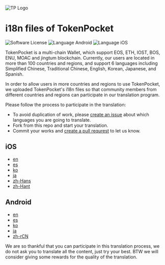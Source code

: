 ![TP Logo](https://www.tokenpocket.pro/_nuxt/img/faaf212.png)
# i18n files of TokenPocket 

![Software License](https://img.shields.io/badge/license-MIT-lightgrey.svg)
![Language Android](https://img.shields.io/badge/Language-Android-green.svg)
![Language iOS](https://img.shields.io/badge/Language-iOS-green.svg)

TokenPocket is a multi-chain Wallet, which support EOS, ETH, IOST, BOS, ENU, MOAC and jingtum blockchain.
Currently, our users are located in more than 100 countries and regions, and support 6 languages including Simplified Chinese, Traditional Chinese, English, Korean, Japanese, and Spanish.

In order to allow users in more countries and regions to use TokenPocket, we uploaded TokenPocket's i18n files so that community members from different countries and regions can participate in our translation program.

Please follow the process to participate in the translation:


- To avoid duplication of work, please [create an issue](https://github.com/TP-Lab/TokenPocket-i18n/issues/new) about which languages you are going to translate.
- Fork from this repo and start your translation.
- Commit your works and [create a pull requrest](https://github.com/TP-Lab/TokenPocket-i18n/compare) to let us know.



## iOS
- [en](https://github.com/TP-Lab/TokenPocket-i18n/blob/master/iOS/en/Localizable.strings) 
- [es](https://github.com/TP-Lab/TokenPocket-i18n/blob/master/iOS/es/Localizable.strings)
- [ko](https://github.com/TP-Lab/TokenPocket-i18n/blob/master/iOS/ko/Localizable.strings)
- [ja](https://github.com/TP-Lab/TokenPocket-i18n/blob/master/iOS/ja/Localizable.strings)
- [zh-Hans](https://github.com/TP-Lab/TokenPocket-i18n/blob/master/iOS/zh-Hans/Localizable.strings)
- [zh-Hant](https://github.com/TP-Lab/TokenPocket-i18n/blob/master/iOS/zh-Hant/Localizable.strings)


## Android


- [en](https://github.com/TP-Lab/TokenPocket-i18n/blob/master/Android/en/strings.xml)
- [es](https://github.com/TP-Lab/TokenPocket-i18n/blob/master/Android/es/strings.xml)
- [ko](https://github.com/TP-Lab/TokenPocket-i18n/blob/master/Android/ko/strings.xml)
- [ja](https://github.com/TP-Lab/TokenPocket-i18n/blob/master/Android/ja/strings.xml)
- [zh-rCN](https://github.com/TP-Lab/TokenPocket-i18n/blob/master/Android/zh-rCN/strings.xml)



We are so thankful that you can participate in this translation process, we do not ask you to translate all the content, just try your best. BTW we will consider giving some rewards for the quality of the translation.
